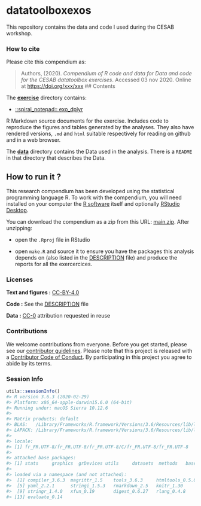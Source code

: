 
<!-- README.md is generated from README.Rmd. Please edit that file -->

# datatoolboxexos

This repository contains the data and code I used during the CESAB
workshop.

### How to cite

Please cite this compendium as:

> Authors, (2020). *Compendium of R code and data for Data and code for
> the CESAB datatoolbox exercises*. Accessed 03 nov 2020. Online at
> <https://doi.org/xxx/xxx> \#\# Contents

The [**exercise**](exercise/) directory contains:

  - [::spiral\_notepad:: exo\_dplyr](/exercise/exo_dplyr.Rmd)

R Markdown source documents for the exercise. Includes code to reproduce
the figures and tables generated by the analyses. They also have
rendered versions, `.md` and `html` suitable respectively for reading on
github and in a web browser.

The [**data**](data/) directory contains the Data used in the analysis.
There is a `README` in that directory that describes the Data.

## How to run it ?

This research compendium has been developed using the statistical
programming language R. To work with the compendium, you will need
installed on your computer the [R
software](https://cloud.r-project.org/) itself and optionally [RStudio
Desktop](https://rstudio.com/products/rstudio/download/).

You can download the compendium as a zip from this URL:
[main.zip](https://github.com/nrode/datatoolboxexos/archive/main.zip).
After unzipping:

  - open the `.Rproj` file in RStudio

  - open `make.R` and source it to ensure you have the packages this
    analysis depends on (also listed in the [DESCRIPTION](/DESCRIPTION)
    file) and produce the reports for all the exercercices.

### Licenses

**Text and figures :**
[CC-BY-4.0](http://creativecommons.org/licenses/by/4.0/)

**Code :** See the [DESCRIPTION](DESCRIPTION) file

**Data :** [CC-0](http://creativecommons.org/publicdomain/zero/1.0/)
attribution requested in reuse

### Contributions

We welcome contributions from everyone. Before you get started, please
see our [contributor guidelines](CONTRIBUTING.md). Please note that this
project is released with a [Contributor Code of Conduct](CONDUCT.md). By
participating in this project you agree to abide by its terms.

### Session Info

``` r
utils::sessionInfo()
#> R version 3.6.3 (2020-02-29)
#> Platform: x86_64-apple-darwin15.6.0 (64-bit)
#> Running under: macOS Sierra 10.12.6
#> 
#> Matrix products: default
#> BLAS:   /Library/Frameworks/R.framework/Versions/3.6/Resources/lib/libRblas.0.dylib
#> LAPACK: /Library/Frameworks/R.framework/Versions/3.6/Resources/lib/libRlapack.dylib
#> 
#> locale:
#> [1] fr_FR.UTF-8/fr_FR.UTF-8/fr_FR.UTF-8/C/fr_FR.UTF-8/fr_FR.UTF-8
#> 
#> attached base packages:
#> [1] stats     graphics  grDevices utils     datasets  methods   base     
#> 
#> loaded via a namespace (and not attached):
#>  [1] compiler_3.6.3  magrittr_1.5    tools_3.6.3     htmltools_0.5.0
#>  [5] yaml_2.2.1      stringi_1.5.3   rmarkdown_2.5   knitr_1.30     
#>  [9] stringr_1.4.0   xfun_0.19       digest_0.6.27   rlang_0.4.8    
#> [13] evaluate_0.14
```
